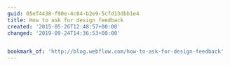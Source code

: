 ```yaml
---
guid: 05ef4438-f90e-4c04-b2e9-5cfd13dbb1e4
title: How to ask for design feedback
created: '2015-05-26T12:48:57+00:00'
changed: '2019-09-24T14:36:53+00:00'


bookmark_of: 'http://blog.webflow.com/how-to-ask-for-design-feedback'
---
```




